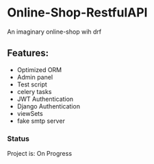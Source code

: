# Online-Shop-RestfulAPI

An imaginary online-shop wih drf

## Features:
- Optimized ORM
- Admin panel
- Test script
- celery tasks
- JWT Authentication
- Django Authentication
- viewSets
- fake smtp server


### Status
Project is: On Progress
